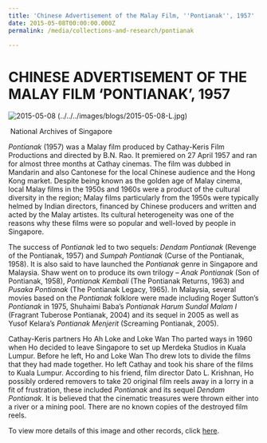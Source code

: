 ```yaml
---
title: 'Chinese Advertisement of the Malay Film, ''Pontianak'', 1957'
date: 2015-05-08T00:00:00.000Z
permalink: /media/collections-and-research/pontianak

---
```



<iframe id="pxcelframe" src="//t.sharethis.com/a/t_.htm?ver=0.345.16985&amp;cid=c010#rnd=1577953496762&amp;cid=c010&amp;dmn=www.nas.gov.sg&amp;tt=t.dhj&amp;dhjLcy=67&amp;lbl=pxcel&amp;flbl=pxcel&amp;ll=d&amp;ver=0.345.16985&amp;ell=d&amp;cck=__stid&amp;pn=%2Fblogs%2Farchivistpick%2Fpontianak%2F&amp;qs=na&amp;rdn=www.nas.gov.sg&amp;rpn=%2Fblogs%2Farchivistpick%2F2015%2F05%2F&amp;rqs=na&amp;cc=SG&amp;cont=AS&amp;ipaddr=" style="display: none;"></iframe>

# CHINESE ADVERTISEMENT OF THE MALAY FILM ‘PONTIANAK’, 1957

![2015-05-08 (../../../images/blogs/2015-05-08-L.jpg)](http://www.nas.gov.sg/blogs/archivistpick/wp-content/uploads/2015/05/2015-05-08-L.jpg)

​															National Archives of Singapore

*Pontianak* (1957) was a Malay film produced by Cathay-Keris Film Productions and directed by B.N. Rao. It premiered on 27 April 1957 and ran for almost three months at Cathay cinemas. The film was dubbed in Mandarin and also Cantonese for the local Chinese audience and the Hong Kong market. Despite being known as the golden age of Malay cinema, local Malay films in the 1950s and 1960s were a product of the cultural diversity in the region; Malay films particularly from the 1950s were typically helmed by Indian directors, financed by Chinese producers and written and acted by the Malay artistes. Its cultural heterogeneity was one of the reasons why these films were so popular and well-loved by people in Singapore.

The success of *Pontianak* led to two sequels: *Dendam Pontianak* (Revenge of the Pontianak, 1957) and *Sumpah Pontianak* (Curse of the Pontianak, 1958). It is also said to have launched the *Pontianak* genre in Singapore and Malaysia. Shaw went on to produce its own trilogy – *Anak Pontianak* (Son of Pontianak, 1958), *Pontianak Kembali* (The Pontianak Returns, 1963) and *Pusaka Pontianak* (The Pontianak Legacy, 1965). In Malaysia, several movies based on the *Pontianak* folklore were made including Roger Sutton’s *Pontianak* in 1975, Shuhaimi Baba’s *Pontianak Harum Sundal Malam I* (Fragrant Tuberose Pontianak, 2004) and its sequel in 2005 as well as Yusof Kelara’s *Pontianak Menjerit* (Screaming Pontianak, 2005).

Cathay-Keris partners Ho Ah Loke and Loke Wan Tho parted ways in 1960 when Ho decided to leave Singapore to set up Merdeka Studios in Kuala Lumpur. Before he left, Ho and Loke Wan Tho drew lots to divide the films that they had made together. Ho left Cathay and took his share of the films to Kuala Lumpur. According to his friend, film director Dato L. Krishnan, Ho possibly ordered removers to take 20 original film reels away in a lorry in a fit of frustration, these included *Pontianak* and its sequel *Dendam Pontianak*. It is believed that the cinematic treasures were thrown either into a river or a mining pool. There are no known copies of the destroyed film reels.

To view more details of this image and other records, click [here](http://www.nas.gov.sg/archivesonline/posters/record-details/321f79fd-115c-11e3-83d5-0050568939ad).